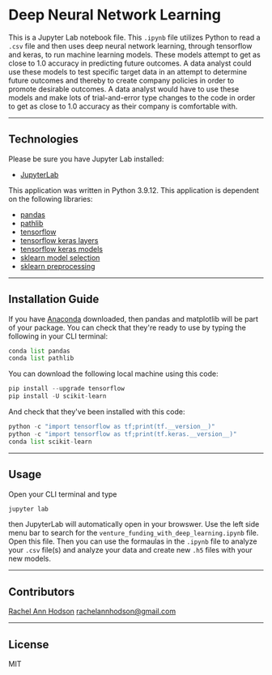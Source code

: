 # Deep Neural Network Learning

This is a Jupyter Lab notebook file. This `.ipynb` file utilizes Python to read a `.csv` file and then uses deep neural network learning, through tensorflow and keras, to run machine learning models. These models attempt to get as close to 1.0 accuracy in predicting future outcomes. A data analyst could use these models to test specific target data in an attempt to determine future outcomes and thereby to create company policies in order to promote desirable outcomes. A data analyst would have to use these models and make lots of trial-and-error type changes to the code in order to get as close to 1.0 accuracy as their company is comfortable with. 

---

## Technologies

Please be sure you have Jupyter Lab installed:

* [JupyterLab](https://jupyter.org/)

This application was written in Python 3.9.12. This application is dependent on the following libraries:

* [pandas](https://pandas.pydata.org/)
* [pathlib](https://docs.python.org/3/library/pathlib.html)
* [tensorflow](https://www.tensorflow.org/)
* [tensorflow keras layers](https://www.tensorflow.org/api_docs/python/tf/keras/layers)
* [tensorflow keras models](https://www.tensorflow.org/api_docs/python/tf/keras/Model)
* [sklearn model selection](https://scikit-learn.org/stable/modules/generated/sklearn.model_selection.train_test_split.html)
* [sklearn preprocessing](https://scikit-learn.org/stable/modules/preprocessing.html)

---

## Installation Guide

If you have [Anaconda](https://www.anaconda.com/products/distribution) downloaded, then pandas and matplotlib will be part of your package. You can check that they're ready to use by typing the following in your CLI terminal:

```python
conda list pandas
conda list pathlib
```

You can download the following local machine using this code:
```python
pip install --upgrade tensorflow
pip install -U scikit-learn
```

And check that they've been installed with this code:
```python
python -c "import tensorflow as tf;print(tf.__version__)"
python -c "import tensorflow as tf;print(tf.keras.__version__)"
conda list scikit-learn
```

---

## Usage

Open your CLI terminal and type
```python
jupyter lab
```
then JupyterLab will automatically open in your browswer. Use the left side menu bar to search for the `venture_funding_with_deep_learning.ipynb` file. Open this file. Then you can use the formaulas in the `.ipynb` file to analyze your `.csv` file(s) and analyze your data and create new `.h5` files with your new models.

---

## Contributors

[Rachel Ann Hodson](https://www.linkedin.com/in/rachelannhodson/)
rachelannhodson@gmail.com

---

## License

MIT